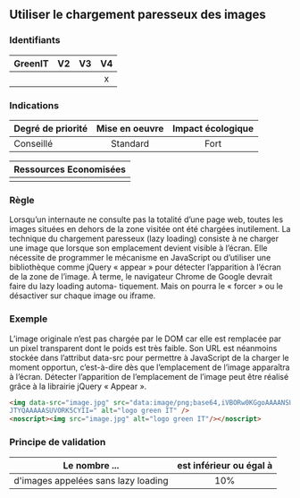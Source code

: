## Utiliser le chargement paresseux des images
### Identifiants

| GreenIT |  V2  |  V3  |  V4  |
|---------|:----:|:----:|:----:|
|      |   |   |  x   |

### Indications

| Degré de priorité |      Mise en oeuvre       |  Impact écologique    | 
|-------------------|:-------------------------:|:---------------------:|
|  Conseillé        |   Standard                |  Fort                 | 


|Ressources Economisées                                      |
|:----------------------------------------------------------:|
|    |

### Règle

Lorsqu’un internaute ne consulte pas la totalité d’une page web, toutes les images situées en dehors de la zone visitée ont été chargées inutilement. 
La technique du chargement paresseux (lazy loading) consiste à ne charger une image que lorsque son emplacement devient visible à l’écran. Elle nécessite de programmer le mécanisme en JavaScript ou d’utiliser une bibliothèque comme jQuery « appear » pour détecter l’apparition à l’écran de la zone de l’image. À terme, le navigateur Chrome de Google devrait faire du lazy loading automa- tiquement. Mais on pourra le « forcer » ou le désactiver sur chaque image ou iframe.

### Exemple

L’image originale n’est pas chargée par le DOM car elle est remplacée par un pixel transparent dont le poids est très faible. Son URL est néanmoins stockée dans l’attribut data-src pour permettre à JavaScript de la charger le moment opportun, c’est-à-dire dès que l’emplacement de l’image apparaîtra à l’écran. Détecter l’apparition de l’emplacement de l’image peut être réalisé grâce à la librairie jQuery « Appear ».

```html
<img data-src="image.jpg" src="data:image/png;base64,iVBORw0KGgoAAAANSUhEUg AAAAEAAAABCAQAAAC1HAwCAAAAC0lEQVR42mNgYAAAAAMAASs
JTYQAAAAASUVORK5CYII=" alt="logo green IT" />
<noscript><img src="image.jpg" alt="logo green IT"/></noscript>
```

### Principe de validation

| Le nombre ...     | est inférieur ou égal à   |  
|-------------------|:-------------------------:|
| d'images appelées sans lazy loading  |  10% |
